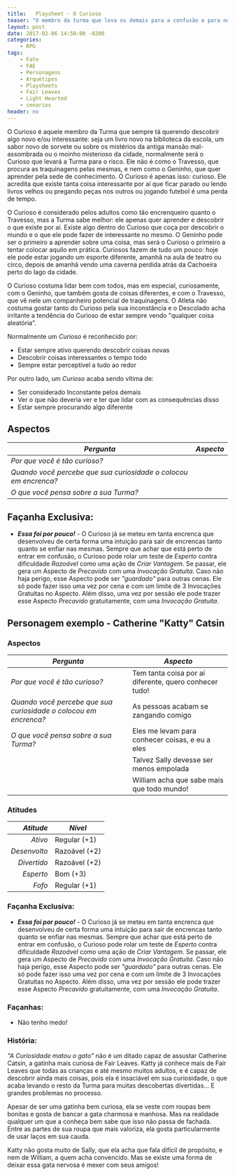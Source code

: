 ```yaml
---
title:   Playsheet - O Curioso
teaser: "O membro da turma que leva os demais para a confusão e para novas aventuras"
layout: post
date: 2017-02-06 14:58:00 -0200
categories: 
    - RPG
tags:
    - Fate
    - FAE
    - Personagens
    - Arquétipos
    - Playsheets
    - Fair Leaves
    - Light Hearted
    - cenarios
header: no
---
```



O Curioso é aquele membro da Turma que sempre tá querendo descobrir algo novo e/ou interessante: seja um livro novo na biblioteca da escola, um sabor novo de sorvete ou sobre os mistérios da antiga mansão mal-assombrada ou o moinho misterioso da cidade, normalmente será o Curioso que levará a Turma para o risco. Ele não é como o Travesso, que procura as traquinagens pelas mesmas, e nem como o Geninho, que quer aprender pela sede de conhecimento. O Curioso é apenas isso: curioso. Ele acredita que existe tanta coisa interessante por aí que ficar parado ou lendo livros velhos ou pregando peças nos outros ou jogando futebol é uma perda de tempo. 

<!-- excerpt -->

O Curioso é considerado pelos adultos como tão encrenqueiro quanto o Travesso, mas a Turma sabe melhor: ele apenas quer aprender e descobrir o que existe por aí. Existe algo dentro do Curioso que coça por descobrir o mundo e o que ele pode fazer de interessante no mesmo. O Geninho pode ser o primeiro a aprender sobre uma coisa, mas será o Curioso o primeiro a tentar colocar aquilo em prática. Curiosos fazem de tudo um pouco: hoje ele pode estar jogando um esporte diferente, amanhã na aula de teatro ou circo, depois de amanhã vendo uma caverna perdida atrás da Cachoeira perto do lago da cidade.

O Curioso costuma lidar bem com todos, mas em especial, curiosamente, com o Geninho, que também gosta de coisas diferentes, e com o Travesso, que vê nele um companheiro potencial de traquinagens. O Atleta não costuma gostar tanto do Curioso pela sua inconstância e o Descolado acha irritante a tendência do Curioso de estar sempre vendo "qualquer coisa aleatória".

Normalmente um _Curioso_ é reconhecido por:

+ Estar sempre ativo querendo descobrir coisas novas
+ Descobrir coisas interessantes o tempo todo
+ Sempre estar perceptível a tudo ao redor

Por outro lado, um _Curioso_ acaba sendo vítima de:

+ Ser considerado Inconstante pelos demais
+ Ver o que não deveria ver e ter que lidar com as consequências disso
+ Estar sempre procurando algo diferente

## Aspectos

| ***Pergunta***                                                   | ***Aspecto*** |
|------------------------------------------------------------------|---------------|
| _Por que você é tão curioso?_                                    |               |
| _Quando você percebe que sua curiosidade o colocou em encrenca?_ |               |
| _O que você pensa sobre a sua Turma?_                            |               | 

## Façanha Exclusiva:

+ ***Essa foi por pouco!*** - O Curioso já se meteu em tanta encrenca que desenvolveu de certa forma uma intuição para sair de encrencas tanto quanto se enfiar nas mesmas. Sempre que achar que está perto de entrar em confusão, o Curioso pode rolar um teste de _Esperto_ contra dificuldade _Razoável_ como uma ação de _Criar Vantagem_. Se passar, ele gera um Aspecto de _Precavido_ com uma _Invocação Gratuita_. Caso não haja perigo, esse Aspecto pode ser _"guardado"_ para outras cenas. Ele só pode fazer isso uma vez por cena e com um limite de 3 Invocações Gratuitas no Aspecto. Além disso, uma vez por sessão ele pode trazer esse Aspecto _Precavido_ gratuitamente, com uma _Invocação Gratuita_.

## Personagem exemplo - Catherine "Katty" Catsin
 
### Aspectos

 | ***Pergunta***                        | ***Aspecto*** |
 |---------------------------------------|---------------|
 | _Por que você é tão curioso?_           | Tem tanta coisa por aí diferente, quero conhecer tudo!  |
 | _Quando você percebe que sua curiosidade o colocou em encrenca?_     | As pessoas acabam se zangando comigo |
 | _O que você pensa sobre a sua Turma?_ | Eles me levam para conhecer coisas, e eu a eles         | 
 | | Talvez Sally devesse ser menos empolada |
 | | William acha que sabe mais que todo mundo! |
 
### Atitudes
 
 | ***Atitude***  | ***Nível***   |
 |---------------:|---------------|
 | _Ativo_        | Regular (+1)  |
 | _Desenvolto_   | Razoável (+2) |
 | _Divertido_    | Razoável (+2) |
 | _Esperto_      | Bom (+3)      |
 | _Fofo_         | Regular (+1)  |
 
### Façanha Exclusiva:
 
+ ***Essa foi por pouco!*** - O Curioso já se meteu em tanta encrenca que desenvolveu de certa forma uma intuição para sair de encrencas tanto quanto se enfiar nas mesmas. Sempre que achar que está perto de entrar em confusão, o Curioso pode rolar um teste de _Esperto_ contra dificuldade _Razoável_ como uma ação de _Criar Vantagem_. Se passar, ele gera um Aspecto de _Precavido_ com uma _Invocação Gratuita_. Caso não haja perigo, esse Aspecto pode ser _"guardado"_ para outras cenas. Ele só pode fazer isso uma vez por cena e com um limite de 3 Invocações Gratuitas no Aspecto. Além disso, uma vez por sessão ele pode trazer esse Aspecto _Precavido_ gratuitamente, com uma _Invocação Gratuita_.
 
### Façanhas:
 
 + Não tenho medo!

### História:

_"A Curiosidade matou o gato"_ não é um ditado capaz de assustar Catherine Catsin, a gatinha mais curiosa de Fair Leaves. Katty já conhece mais de Fair Leaves que todas as crianças e até mesmo muitos adultos, e é capaz de descobrir ainda mais coisas, pois ela é insaciável em sua curiosidade, o que acaba levando o resto da Turma para muitas descobertas divertidas... E grandes problemas no processo.

Apesar de ser uma gatinha bem curiosa, ela se veste com roupas bem bonitas e gosta de bancar a gata charmosa e manhosa. Mas na realidade qualquer um que a conheça bem sabe que isso não passa de fachada. Entre as partes de sua roupa que mais valoriza, ela gosta particularmente de usar laços em sua cauda.

Katty não gosta muito de Sally, que ela acha que fala difícil de propósito, e nem de William, a quem acha convencido. Mas se existe uma forma de deixar essa gata nervosa é mexer com seus amigos!

